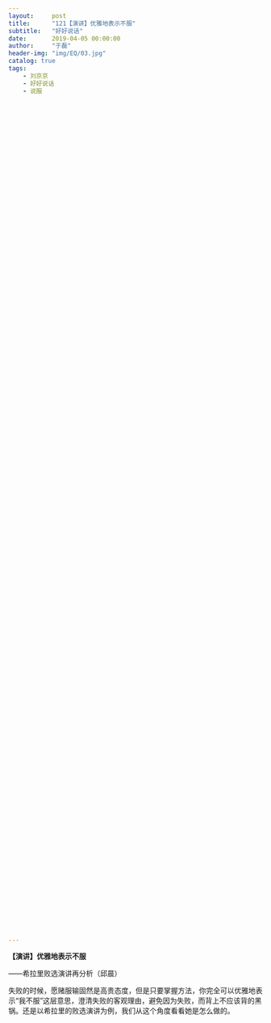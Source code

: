 ```yaml
---
layout:     post
title:      "121【演讲】优雅地表示不服"
subtitle:   "好好说话"
date:       2019-04-05 00:00:00
author:     "于磊"
header-img: "img/EQ/03.jpg"
catalog: true
tags:
    - 刘京京
    - 好好说话
    - 说服























































































































---
```


**【演讲】优雅地表示不服**

——希拉里败选演讲再分析（邱晨）

 

失败的时候，愿赌服输固然是高贵态度，但是只要掌握方法，你完全可以优雅地表示“我不服”这层意思，澄清失败的客观理由，避免因为失败，而背上不应该背的黑锅。还是以希拉里的败选演讲为例，我们从这个角度看看她是怎么做的。